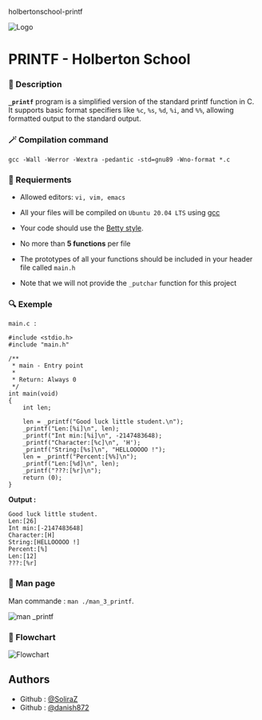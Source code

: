  holbertonschool-printf

![Logo](https://encrypted-tbn0.gstatic.com/images?q=tbn:ANd9GcTob-PjCKECdAeaKJ2385YR9AKZhyGR30ngAw&s)


# PRINTF - Holberton School


### 📄 Description
**`_printf`** program is a simplified version of the standard printf function in C. It supports basic format specifiers like `%c`, `%s`, `%d`, `%i`, and `%%`, allowing formatted output to the standard output.

### 🪄 Compilation command

```gcc -Wall -Werror -Wextra -pedantic -std=gnu89 -Wno-format *.c```

### 🔐 Requierments

- Allowed editors: `vi, vim, emacs`

- All your files will be compiled on `Ubuntu 20.04 LTS` using [gcc](https://gcc.gnu.org/install/)

- Your code should use the [Betty style](https://github.com/hs-hq/Betty).

- No more than **5 functions** per file

- The prototypes of all your functions should be included in your header file called ```main.h```

- Note that we will not provide the `_putchar` function for this project

### 🔍 Exemple

`main.c :`
```
#include <stdio.h>
#include "main.h"

/**
 * main - Entry point
 *
 * Return: Always 0
 */
int main(void)
{
    int len;

    len = _printf("Good luck little student.\n");
    _printf("Len:[%i]\n", len);
    _printf("Int min:[%i]\n", -2147483648);
    _printf("Character:[%c]\n", 'H');
    _printf("String:[%s]\n", "HELLOOOOO !");
    len = _printf("Percent:[%%]\n");
    _printf("Len:[%d]\n", len);
    _printf("???:[%r]\n");
    return (0);
}
```

**Output :**
```
Good luck little student.
Len:[26]
Int min:[-2147483648]
Character:[H]
String:[HELLOOOOO !]
Percent:[%]
Len:[12]
???:[%r]
```

### 📑 Man page

Man commande : `man ./man_3_printf`.

![man _printf](https://i.ibb.co/B629g9x/Capture-d-cran-2024-11-28-171359.png)

### 🔖 Flowchart


![Flowchart](https://i.ibb.co/Hh9jGR3/Flowchart-Printf-1.png)
## Authors

- Github : [@SoliraZ](https://www.github.com/SoliraZ)
- Github : [@danish872](https://github.com/danish872)


